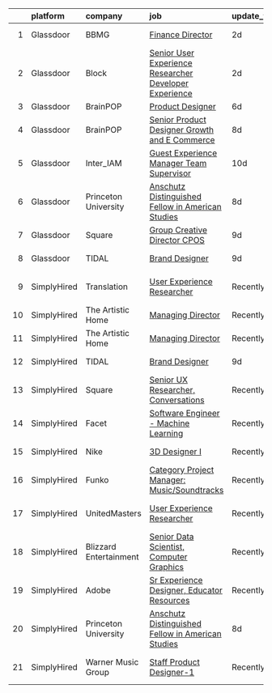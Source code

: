 

|    | platform    | company                | job                                                                                                                                                                                                                                                                                                                      | update_time   | location                 |
|---:|:------------|:-----------------------|:-------------------------------------------------------------------------------------------------------------------------------------------------------------------------------------------------------------------------------------------------------------------------------------------------------------------------|:--------------|:-------------------------|
|  1 | Glassdoor   | BBMG                   | [Finance Director](https://www.glassdoor.com/partner/jobListing.htm?pos=105&ao=1136043&s=58&guid=000001828ba910a98eccb7b79c7d2fbe&src=GD_JOB_AD&t=SR&vt=w&ea=1&cs=1_3a767591&cb=1660200489302&jobListingId=1008061017646&jrtk=3-0-1ga5qi46qgrj8801-1ga5qi47b2gob000-f678347e312e5bb3-)                                   | 2d            | Brooklyn, NY             |
|  2 | Glassdoor   | Block                  | [Senior User Experience Researcher  Developer Experience](https://www.glassdoor.com/partner/jobListing.htm?pos=103&ao=1136043&s=58&guid=000001828ba910a98eccb7b79c7d2fbe&src=GD_JOB_AD&t=SR&vt=w&cs=1_757651ff&cb=1660200489302&jobListingId=1008061789383&jrtk=3-0-1ga5qi46qgrj8801-1ga5qi47b2gob000-f7d98334f4dfb12a-) | 2d            | New York, NY             |
|  3 | Glassdoor   | BrainPOP               | [Product Designer](https://www.glassdoor.com/partner/jobListing.htm?pos=107&ao=1136043&s=58&guid=000001828ba910a98eccb7b79c7d2fbe&src=GD_JOB_AD&t=SR&vt=w&ea=1&cs=1_978ba711&cb=1660200489303&jobListingId=1008054323686&jrtk=3-0-1ga5qi46qgrj8801-1ga5qi47b2gob000-4db4c8af749649cf-)                                   | 6d            | Remote                   |
|  4 | Glassdoor   | BrainPOP               | [Senior Product Designer  Growth and E Commerce](https://www.glassdoor.com/partner/jobListing.htm?pos=108&ao=1136043&s=58&guid=000001828ba910a98eccb7b79c7d2fbe&src=GD_JOB_AD&t=SR&vt=w&ea=1&cs=1_59c92561&cb=1660200489303&jobListingId=1008048399069&jrtk=3-0-1ga5qi46qgrj8801-1ga5qi47b2gob000-5ee59b5b9acd4161-)     | 8d            | Remote                   |
|  5 | Glassdoor   | Inter_IAM              | [Guest Experience Manager   Team Supervisor](https://www.glassdoor.com/partner/jobListing.htm?pos=106&ao=1136043&s=58&guid=000001828ba910a98eccb7b79c7d2fbe&src=GD_JOB_AD&t=SR&vt=w&ea=1&cs=1_6dc66e29&cb=1660200489302&jobListingId=1008040074772&jrtk=3-0-1ga5qi46qgrj8801-1ga5qi47b2gob000-e2ad0e41ceccb73d-)         | 10d           | Manhattan                |
|  6 | Glassdoor   | Princeton University   | [Anschutz Distinguished Fellow in American Studies](https://www.glassdoor.com/partner/jobListing.htm?pos=102&ao=1136043&s=58&guid=000001828ba910a98eccb7b79c7d2fbe&src=GD_JOB_AD&t=SR&vt=w&cs=1_a39f53d0&cb=1660200489302&jobListingId=1008047558545&jrtk=3-0-1ga5qi46qgrj8801-1ga5qi47b2gob000-2ebe85e7ead724d5-)       | 8d            | Princeton, NJ            |
|  7 | Glassdoor   | Square                 | [Group Creative Director  CPOS](https://www.glassdoor.com/partner/jobListing.htm?pos=104&ao=1136043&s=58&guid=000001828ba910a98eccb7b79c7d2fbe&src=GD_JOB_AD&t=SR&vt=w&cs=1_abd0ce17&cb=1660200489302&jobListingId=1008046102664&jrtk=3-0-1ga5qi46qgrj8801-1ga5qi47b2gob000-bd8bc251b129c3ab-)                           | 9d            | Portland, OR             |
|  8 | Glassdoor   | TIDAL                  | [Brand Designer](https://www.glassdoor.com/partner/jobListing.htm?pos=101&ao=1136043&s=58&guid=000001828ba910a98eccb7b79c7d2fbe&src=GD_JOB_AD&t=SR&vt=w&cs=1_e3d24ac8&cb=1660200489302&jobListingId=1008046109956&jrtk=3-0-1ga5qi46qgrj8801-1ga5qi47b2gob000-eaaac7ea9afa7278-)                                          | 9d            | New York, NY             |
|  9 | SimplyHired | Translation            | [User Experience Researcher](https://www.simplyhired.com/job/QhlNO6tzMwLs37zg_ddKmO4yszqOHywEf52ejSJjLxlJv-xSNn1VpQ?q=generative+artist)                                                                                                                                                                                 | Recently      | San Francisco, CA        |
| 10 | SimplyHired | The Artistic Home      | [Managing Director](https://www.simplyhired.com/job/lFgMfLkE95KljYvgEZmnj-yCQjpbK0oB8pzwy4LYCxXHpTecmLhv5A?q=generative+artist)                                                                                                                                                                                          | Recently      | Chicago, IL              |
| 11 | SimplyHired | The Artistic Home      | [Managing Director](https://www.simplyhired.com/job/lFgMfLkE95KljYvgEZmnj-yCQjpbK0oB8pzwy4LYCxXHpTecmLhv5A?q=generative+artist)                                                                                                                                                                                          | Recently      | Chicago, IL              |
| 12 | SimplyHired | TIDAL                  | [Brand Designer](https://www.simplyhired.com/job/ns4ZyIly_rYrca2-5HqX62BFMPA37OFKb88sg8tpNrsnPB9Vm_HRtg?q=generative+artist)                                                                                                                                                                                             | 9d            | New York, NY             |
| 13 | SimplyHired | Square                 | [Senior UX Researcher, Conversations](https://www.simplyhired.com/job/uk_cTaiWizFpsH0V3ELUI_2NWDU4yVAesKng7vtinJzBe8V1pD3Uew?q=generative+artist)                                                                                                                                                                        | Recently      | Seattle, WA              |
| 14 | SimplyHired | Facet                  | [Software Engineer - Machine Learning](https://www.simplyhired.com/job/rRl7LpYqGiIowLAwzbrNzMgXtXTFbKgtp-z9fo66PKEqX4Q6nYlO_w?q=generative+artist)                                                                                                                                                                       | Recently      | San Francisco, CA        |
| 15 | SimplyHired | Nike                   | [3D Designer I](https://www.simplyhired.com/job/VIQl9bidPdjdl0kOo8f4Xb6lk-Uf1P7aGtvTl07Ays0ZyFkZ8ibgWA?q=generative+artist)                                                                                                                                                                                              | Recently      | Beaverton, OR            |
| 16 | SimplyHired | Funko                  | [Category Project Manager: Music/Soundtracks](https://www.simplyhired.com/job/X_XStjdI8ZahRdQCHLfkODrhUBKQZXKtPuPwUUrCGwvZXJq9bO_Ygw?q=generative+artist)                                                                                                                                                                | Recently      | Austin, TX               |
| 17 | SimplyHired | UnitedMasters          | [User Experience Researcher](https://www.simplyhired.com/job/8XM5DpGjYzxSQZvpz__rV21LPdlP8huVLxt47BNjIvSePkgehAk8zQ?q=generative+artist)                                                                                                                                                                                 | Recently      | San Francisco, CA        |
| 18 | SimplyHired | Blizzard Entertainment | [Senior Data Scientist, Computer Graphics](https://www.simplyhired.com/job/FiskW-Gz-FCAVeSnphMRdyWJsI2KrVP0qig6JTACI2hq1lHJkEOfoA?q=generative+artist)                                                                                                                                                                   | Recently      | Irvine, CA               |
| 19 | SimplyHired | Adobe                  | [Sr Experience Designer, Educator Resources](https://www.simplyhired.com/job/PpsuDGyQ2nbHFlShxFbZkXZ9lPWta7FwxR9ZFFcFidmNaoyEe9I5Ug?q=generative+artist)                                                                                                                                                                 | Recently      | San Francisco, CA        |
| 20 | SimplyHired | Princeton University   | [Anschutz Distinguished Fellow in American Studies](https://www.simplyhired.com/job/NAnWcmSWvXMey4nJk7OeFV620QldnOmxcbEjZqc3i3iIilL8cRtg4g?q=generative+artist)                                                                                                                                                          | 8d            | Princeton, NJ            |
| 21 | SimplyHired | Warner Music Group     | [Staff Product Designer-1](https://www.simplyhired.com/job/15Xni4fsJ0kq3OjlSOYyjnuNHrH97QRtA8n2AFAVIdKtbHHespgZZg?q=generative+artist)                                                                                                                                                                                   | Recently      | New York, NY +1 location |